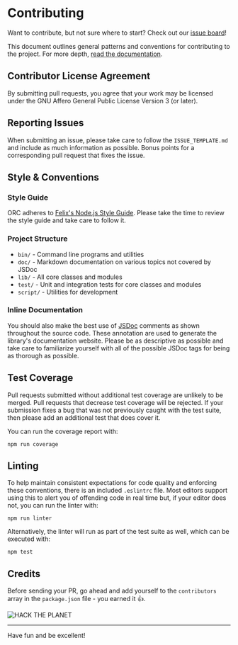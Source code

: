 Contributing
============

Want to contribute, but not sure where to start? Check out our [issue
board](https://github.com/orcproject/orc/projects/1)!

This document outlines general patterns and conventions for contributing
to the project. For more depth, [read the
documentation](http://orcproject.github.io/orc).

Contributor License Agreement
-----------------------------

By submitting pull requests, you agree that your work may be licensed under
the GNU Affero General Public License Version 3 (or later).

Reporting Issues
----------------

When submitting an issue, please take care to follow the
`ISSUE_TEMPLATE.md` and include as much information as possible. Bonus points
for a corresponding pull request that fixes the issue.

Style & Conventions
-------------------

### Style Guide

ORC adheres to
[Felix's Node.js Style Guide](https://github.com/felixge/node-style-guide).
Please take the time to review the style guide and take care to follow it.

### Project Structure

* `bin/` - Command line programs and utilities
* `doc/` - Markdown documentation on various topics not covered by JSDoc
* `lib/` - All core classes and modules
* `test/` - Unit and integration tests for core classes and modules
* `script/` - Utilities for development

### Inline Documentation

You should also make the best use of [JSDoc](http://usejsdoc.org/) comments as
shown throughout the source code. These annotation are used to generate the
library's documentation website. Please be as descriptive as possible and take
care to familiarize yourself with all of the possible JSDoc tags for
being as thorough as possible.

Test Coverage
-------------

Pull requests submitted without additional test coverage are unlikely to be
merged. Pull requests that decrease test coverage will be rejected. If your
submission fixes a bug that was not previously caught with the test suite, then
please add an additional test that does cover it.

You can run the coverage report with:

```
npm run coverage
```

Linting
-------

To help maintain consistent expectations for code quality and enforcing these
conventions, there is an included `.eslintrc` file. Most editors support using
this to alert you of offending code in real time but, if your editor does not,
you can run the linter with:

```
npm run linter
```

Alternatively, the linter will run as part of the test suite as well, which can
be executed with:

```
npm test
```

Credits
-------

Before sending your PR, go ahead and add yourself to the `contributors` array
in the `package.json` file - you earned it :thumbsup:.

![HACK THE PLANET](http://i.giphy.com/X1OGEvUf2t58A.gif)

---

Have fun and be excellent!
